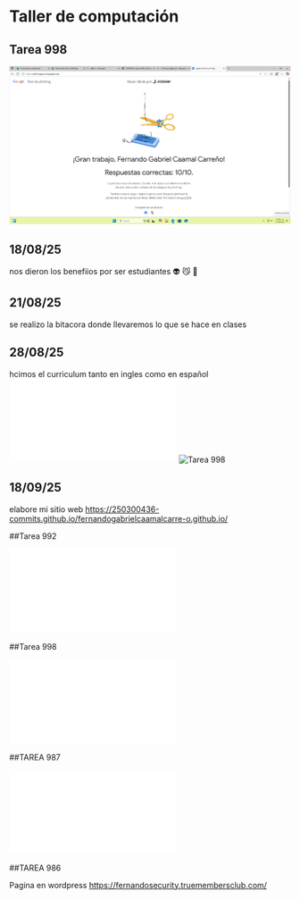 # Taller de computación
## Tarea 998
![Tarea 998](Pishing)
## 18/08/25
nos dieron los benefiios por ser estudiantes :alien: :smirk_cat: :ice_cream:
## 21/08/25
se  realizo la bitacora donde llevaremos lo que se hace en clases
## 28/08/25
hcimos el curriculum tanto  en  ingles como en español 
![Tarea 998](Curriculum.pdf)
![Tarea 998](Currículums)
## 18/09/25
elabore mi sitio web 
https://250300436-commits.github.io/fernandogabrielcaamalcarre-o.github.io/

##Tarea 992

![Tarea992_Articulo.pdf](Tarea992_Articulo.pdf)

##Tarea 998

![passwordmanager.pdf](passwordmanager1.pdf)

##TAREA 987

![Cms.pdf](cms..pdf)

##TAREA 986

Pagina en wordpress https://fernandosecurity.truemembersclub.com/
